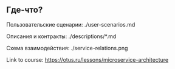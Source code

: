 ## Где-что?
Пользовательские сценарии: ./user-scenarios.md

Описания и контракты: ./descriptions/*.md

Схема взаимодействия: ./service-relations.png

Link to course: https://otus.ru/lessons/microservice-architecture
